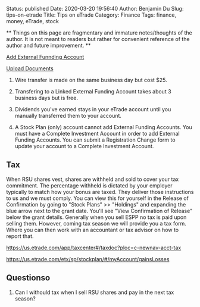 Status: published
Date: 2020-03-20 19:56:40
Author: Benjamin Du
Slug: tips-on-etrade
Title: Tips on eTrade
Category: Finance
Tags: finance, money, eTrade, stock

**
Things on this page are fragmentary and immature notes/thoughts of the author.
It is not meant to readers but rather for convenient reference of the author and future improvement.
**

[Add External Funnding Account](https://us.etrade.com/etx/mm/movemoney/link-account)


[Upload Documents](https://us.etrade.com/etx/hw/customerservice/uploaddoc#!/upload)


1. Wire transfer is made on the same business day but cost $25.

2. Transfering to a Linked External Funding Account takes about 3 business days but is free. 

3. Dividends you've earned stays in your eTrade account 
  until you manually transferred them to your account.

4. A Stock Plan (only) account cannot add External Funding Accounts. 
  You must have a Complete Investment Account in order to add External Funding Accounts.
  You can submit a Registration Change form to update your account to a Complete Investment Account. 

## Tax

When RSU shares vest, 
shares are withheld and sold to cover your tax commitment. 
The percentage withheld is dictated by your employer typically to match how your bonus are taxed. 
They deliver those instructions to us and we must comply. 
You can view this for yourself in the Release of Confirmation 
by going to "Stock Plans" >> "Holdings" and expanding the blue arrow next to the grant date. 
You'll see "View Confirmation of Release" below the grant details. 
Generally when you sell ESPP no tax is paid upon selling them. 
However, 
coming tax season we will provide you a tax form. Where you can then work with an accountant or tax advisor on how to report that.

https://us.etrade.com/app/taxcenter#/taxdoc?ploc=c-newnav-acct-tax

https://us.etrade.com/etx/sp/stockplan/#/myAccount/gainsLosses

## Questionso

1. Can I withould tax when I sell RSU shares and pay in the next tax season?
